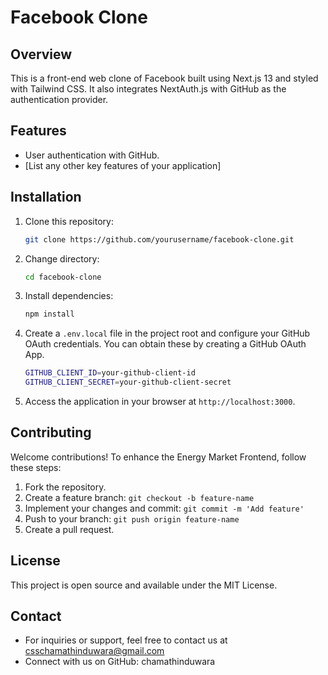 # Facebook Clone
## Overview
This is a front-end web clone of Facebook built using Next.js 13 and styled with Tailwind CSS. It also integrates NextAuth.js with GitHub as the authentication provider.

## Features

- User authentication with GitHub.
- [List any other key features of your application]

## Installation

1. Clone this repository:

   ```bash
   git clone https://github.com/yourusername/facebook-clone.git
   ```
2. Change directory:
   ```bash
   cd facebook-clone
   ```
3. Install dependencies:
   ```bash
   npm install
   ```
4. Create a `.env.local` file in the project root and configure your GitHub OAuth credentials. You can obtain these by creating a GitHub OAuth App.
   ```bash
   GITHUB_CLIENT_ID=your-github-client-id
   GITHUB_CLIENT_SECRET=your-github-client-secret
   ```
5. Access the application in your browser at
   `http://localhost:3000`.
   
## Contributing
Welcome contributions! To enhance the Energy Market Frontend, follow these steps:
1. Fork the repository.
2. Create a feature branch: `git checkout -b feature-name`
3. Implement your changes and commit: `git commit -m 'Add feature'`
4. Push to your branch: `git push origin feature-name`
5. Create a pull request.

## License
This project is open source and available under the MIT License.

## Contact
- For inquiries or support, feel free to contact us at csschamathinduwara@gmail.com
- Connect with us on GitHub: chamathinduwara
